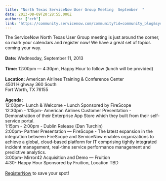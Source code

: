 ```yaml
---
title: "North Texas ServiceNow User Group Meeting  September  "
date: 2013-08-09T20:28:55.000Z
authors: ["crh"]
link: "https://community.servicenow.com/community?id=community_blog&sys_id=f46d6a29dbd0dbc01dcaf3231f9619df"
---
```

<p>The ServiceNow North Texas User Group meeting is just around the corner, so mark your calendars and register now! We have a great set of topics coming your way.<br /><br /><b>Date:</b> Wednesday, September 11, 2013<br /><br /><b>Time:</b> 12:00pm — 4:30pm, Happy Hour to follow (lunch will be provided)<br /><br /><b>Location:</b> American Airlines Training &amp; Conference Center<br />4501 Highway 360 South<br />Fort Worth, TX 76155<br /><br /><b>Agenda:</b><br />12:00pm- Lunch &amp; Welcome - Lunch Sponsored by FireScope<br />12:30pm - 1:15pm- American Airlines Customer Presentation - Demonstration of their Enterprise App Store which they built from their self-service portal.<br />1:15pm - 2:00pm - Dublin Release (Dan Turchin)<br />2:00pm- Partner Presentation — FireScope - The latest expansion in the integration between FireScope and ServiceNow enables organizations to achieve a global, cloud-based platform for IT comprising tightly integrated incident management, real-time service performance management and predictive analytics.<br />3:00pm- Mirror42 Acquisition and Demo — Fruition<br />4:30- Happy Hour Sponsored by Fruition, Location TBD<br /><br /><a title="fo.servicenow.com/LP=1608?elq=00000000000000000000000000000000&elqCampaignId=1653" href="http://info.servicenow.com/LP=1608?elq=00000000000000000000000000000000&amp;elqCampaignId=1653">RegisterNow</a> to save your spot!</p>